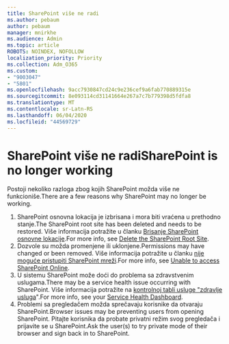 ```yaml
---
title: SharePoint više ne radi
ms.author: pebaum
author: pebaum
manager: mnirkhe
ms.audience: Admin
ms.topic: article
ROBOTS: NOINDEX, NOFOLLOW
localization_priority: Priority
ms.collection: Adm_O365
ms.custom:
- "9003047"
- "5801"
ms.openlocfilehash: 9acc7930847cd24c9e236cef9a6fab770889315e
ms.sourcegitcommit: 8e093114cd31141664e267a7c7b779398d5fdfa8
ms.translationtype: MT
ms.contentlocale: sr-Latn-RS
ms.lasthandoff: 06/04/2020
ms.locfileid: "44569729"
---
```

# <a name="sharepoint-is-no-longer-working"></a><span data-ttu-id="e4811-102">SharePoint više ne radi</span><span class="sxs-lookup"><span data-stu-id="e4811-102">SharePoint is no longer working</span></span>

<span data-ttu-id="e4811-103">Postoji nekoliko razloga zbog kojih SharePoint možda više ne funkcioniše.</span><span class="sxs-lookup"><span data-stu-id="e4811-103">There are a few reasons why SharePoint may no longer be working.</span></span>

1. <span data-ttu-id="e4811-104">SharePoint osnovna lokacija je izbrisana i mora biti vraćena u prethodno stanje.</span><span class="sxs-lookup"><span data-stu-id="e4811-104">The SharePoint root site has been deleted and needs to be restored.</span></span> <span data-ttu-id="e4811-105">Više informacija potražite u članku [Brisanje SharePoint osnovne lokacije](https://docs.microsoft.com/sharepoint/troubleshoot/sites/url-that-resides-under-root-site-collection-is-broken).</span><span class="sxs-lookup"><span data-stu-id="e4811-105">For more info, see [Delete the SharePoint Root Site](https://docs.microsoft.com/sharepoint/troubleshoot/sites/url-that-resides-under-root-site-collection-is-broken).</span></span>
2. <span data-ttu-id="e4811-106">Dozvole su možda promenjene ili uklonjene.</span><span class="sxs-lookup"><span data-stu-id="e4811-106">Permissions may have changed or been removed.</span></span> <span data-ttu-id="e4811-107">Više informacija potražite u članku [nije moguće pristupiti SharePoint mreži](https://docs.microsoft.com/sharepoint/troubleshoot/sharing-and-permissions/sharepoint-online-inaccessible).</span><span class="sxs-lookup"><span data-stu-id="e4811-107">For more info, see [Unable to access SharePoint Online](https://docs.microsoft.com/sharepoint/troubleshoot/sharing-and-permissions/sharepoint-online-inaccessible).</span></span>
3. <span data-ttu-id="e4811-108">U sistemu SharePoint može doći do problema sa zdravstvenim uslugama.</span><span class="sxs-lookup"><span data-stu-id="e4811-108">There may be a service health issue occurring with SharePoint.</span></span> <span data-ttu-id="e4811-109">Više informacija potražite na [kontrolnoj tabli usluge "zdravlje usluga](https://admin.microsoft.com/AdminPortal/Home#/servicehealth)".</span><span class="sxs-lookup"><span data-stu-id="e4811-109">For more info, see your [Service Health Dashboard](https://admin.microsoft.com/AdminPortal/Home#/servicehealth).</span></span>
4. <span data-ttu-id="e4811-110">Problemi sa pregledačem možda sprečavaju korisnike da otvaraju SharePoint.</span><span class="sxs-lookup"><span data-stu-id="e4811-110">Browser issues may be preventing users from opening SharePoint.</span></span> <span data-ttu-id="e4811-111">Pitajte korisnika da probate privatni režim svog pregledača i prijavite se u SharePoint.</span><span class="sxs-lookup"><span data-stu-id="e4811-111">Ask the user(s) to try private mode of their browser and sign back in to SharePoint.</span></span>
